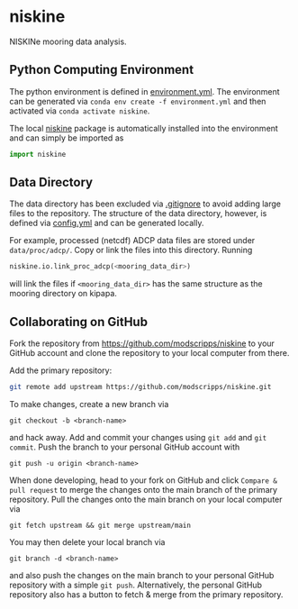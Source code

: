 # niskine
NISKINe mooring data analysis.

## Python Computing Environment
The python environment is defined in [environment.yml](environment.yml). The environment can be generated via
`conda env create -f environment.yml` and then activated via `conda activate niskine`.

The local [niskine](niskine) package is automatically installed into the environment and can simply be imported as
```python
import niskine
```

## Data Directory
The data directory has been excluded via [.gitignore](.gitignore) to avoid adding large files to the repository. The structure of the data directory, however, is defined via [config.yml](config.yml) and can be generated locally.

For example, processed (netcdf) ADCP data files are stored under `data/proc/adcp/`. Copy or link the files into this directory. Running
```python
niskine.io.link_proc_adcp(<mooring_data_dir>)
```
will link the files if `<mooring_data_dir>` has the same structure as the mooring directory on kipapa.

## Collaborating on GitHub
Fork the repository from https://github.com/modscripps/niskine to your GitHub account and clone the repository to your local computer from there.

Add the primary repository:
```sh
git remote add upstream https://github.com/modscripps/niskine.git
```

To make changes, create a new branch via
```
git checkout -b <branch-name>
```
and hack away. Add and commit your changes using `git add` and `git commit`.
Push the branch to your personal GitHub account with
```
git push -u origin <branch-name>
```
When done developing, head to your fork on GitHub and click `Compare & pull request` to merge the changes onto the main branch of the primary repository.
Pull the changes onto the main branch on your local computer via
```
git fetch upstream && git merge upstream/main
```
You may then delete your local branch via
```
git branch -d <branch-name>
```
and also push the changes on the main branch to your personal GitHub repository with a simple `git push`. Alternatively, the personal GitHub repository also has a button to fetch & merge from the primary repository.
